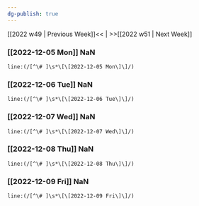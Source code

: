 ```yaml
---
dg-publish: true
---
```

[[2022 w49 | Previous Week]]<< | >>[[2022 w51 | Next Week]]
### [[2022-12-05 Mon]] NaN
```query
line:(/[^\# ]\s*\[\[2022-12-05 Mon\]\]/)
```
### [[2022-12-06 Tue]] NaN
```query
line:(/[^\# ]\s*\[\[2022-12-06 Tue\]\]/)
```
### [[2022-12-07 Wed]] NaN
```query
line:(/[^\# ]\s*\[\[2022-12-07 Wed\]\]/)
```
### [[2022-12-08 Thu]] NaN
```query
line:(/[^\# ]\s*\[\[2022-12-08 Thu\]\]/)
```
### [[2022-12-09 Fri]] NaN
```query
line:(/[^\# ]\s*\[\[2022-12-09 Fri\]\]/)
```